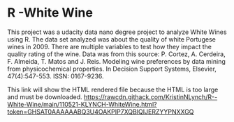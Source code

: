 # R -White Wine
This project was a udacity data nano degree project to analyze White Wines using R. The data set analyzed was about the quality of white Portugese wines in 2009. There are multiple variables to test how they impact the quality rating of the wine.
Data was from this source:
P. Cortez, A. Cerdeira, F. Almeida, T. Matos and J. Reis. Modeling wine preferences by data mining from physicochemical properties. In Decision Support Systems, Elsevier, 47(4):547-553. ISSN: 0167-9236.

This link will show the HTML rendered file because the HTML is too large and must be downloaded. 
https://rawcdn.githack.com/KristinNLynch/R--White-Wine/main/110521-KLYNCH-WhiteWine.html?token=GHSAT0AAAAAABQ3U4OAKPIP7XQBIQIJERZYYPNXXGQ
